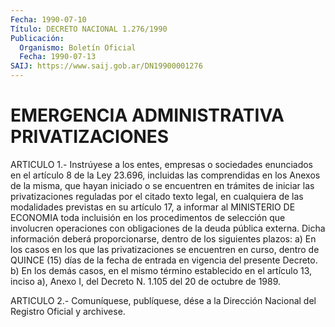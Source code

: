 ```yaml
---
Fecha: 1990-07-10
Título: DECRETO NACIONAL 1.276/1990
Publicación:
  Organismo: Boletín Oficial
  Fecha: 1990-07-13
SAIJ: https://www.saij.gob.ar/DN19900001276
---
```

# EMERGENCIA ADMINISTRATIVA PRIVATIZACIONES

<a id="1"></a>
ARTICULO  1.-  Instrúyese  a  los entes, empresas o sociedades enunciados  en  el  artículo  8  de la Ley  23.696,  incluidas  las comprendidas en los Anexos de la misma,  que  hayan  iniciado  o se encuentren  en  trámites  de  iniciar las privatizaciones reguladas por  el  citado  texto  legal,  en cualquiera  de  las  modalidades previstas en su artículo 17, a informar  al  MINISTERIO DE ECONOMIA toda  incluisión en los procedimentos de selección  que  involucren operaciones  con  obligaciones  de  la deuda pública externa. Dicha información  deberá  proporcionarse,  dentro    de  los  siguientes plazos:  a)  En  los casos en los que las privatizaciones se  encuentren  en curso, dentro  de  QUINCE  (15)  días  de  la  fecha  de entrada en vigencia del presente Decreto.  b)  En  los  demás  casos,  en el mismo término establecido  en  el artículo 13, inciso a), Anexo  I,  del  Decreto  N. 1.105 del 20 de octubre de 1989.

<a id="2"></a>
ARTICULO  2.-  Comuníquese,  publíquese,  dése  a la Dirección Nacional del Registro Oficial y archivese.